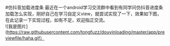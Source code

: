 #仿抖音加载进度条
  最近在一个android学习交流群中看到有同学问仿抖音进度条加载怎么实现，刚好自己在学习自定义view，就尝试实现了一下，效果如下图，在此记录一下实现过程，如有不足，欢迎指正交流。<br/>
![我是图片](https://raw.githubusercontent.com/tongfuzz/douyinloading/master/app/previewfile/haha.gif）
  
 
